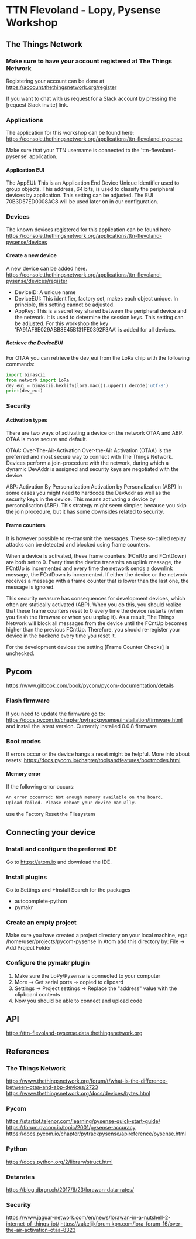 # TTN Flevoland - Lopy, Pysense Workshop

## The Things Network

### Make sure to have your account registered at The Things Network
Registering your account can be done at
https://account.thethingsnetwork.org/register

If you want to chat with us request for a Slack account by pressing the [request Slack invite] link.

### Applications
The application for this workshop can be found here:
https://console.thethingsnetwork.org/applications/ttn-flevoland-pysense

Make sure that your TTN username is connected to the 'ttn-flevoland-pysense' application.

#### Application EUI
The AppEUI: This is an Application End Device Unique Identifier used to group objects. This address, 64 bits, is used to classify the peripheral devices by application. This setting can be adjusted. The EUI 70B3D57ED0008AC8 will be used later on in our configuration.

### Devices
The known devices registered for this application can be found here
https://console.thethingsnetwork.org/applications/ttn-flevoland-pysense/devices

#### Create a new device
A new device can be added here.
https://console.thethingsnetwork.org/applications/ttn-flevoland-pysense/devices/register

- DeviceID: A unique name
- DeviceEUI: This identifier, factory set, makes each object unique. In principle, this setting cannot be adjusted.
- AppKey: This is a secret key shared between the peripheral device and the network. It is used to determine the session keys. This setting can be adjusted. For this workshop the key 'FA91AF8E029ABB8E45B131FE0392F3AA' is added for all devices.

##### Retrieve the DeviceEUI
For OTAA you can retrieve the dev_eui from the LoRa chip with the following commands:
```python
import binascii
from network import LoRa
dev_eui = binascii.hexlify(lora.mac()).upper().decode('utf-8')
print(dev_eui)
```

### Security
#### Activation types
There are two ways of activating a device on the network OTAA and ABP. OTAA is more secure and default.

OTAA: Over-The-Air-Activation
Over-the-Air Activation (OTAA) is the preferred and most secure way to connect with The Things Network. Devices perform a join-procedure with the network, during which a dynamic DevAddr is assigned and security keys are negotiated with the device.

ABP: Activation By Personalization
Activation by Personalization (ABP)
In some cases you might need to hardcode the DevAddr as well as the security keys in the device. This means activating a device by personalisation (ABP). This strategy might seem simpler, because you skip the join procedure, but it has some downsides related to security.

#### Frame counters
It is however possible to re-transmit the messages. These so-called replay attacks can be detected and blocked using frame counters.

When a device is activated, these frame counters (FCntUp and FCntDown) are both set to 0. Every time the device transmits an uplink message, the FCntUp is incremented and every time the network sends a downlink message, the FCntDown is incremented. If either the device or the network receives a message with a frame counter that is lower than the last one, the message is ignored.

This security measure has consequences for development devices, which often are statically activated (ABP). When you do this, you should realize that these frame counters reset to 0 every time the device restarts (when you flash the firmware or when you unplug it). As a result, The Things Network will block all messages from the device until the FCntUp becomes higher than the previous FCntUp. Therefore, you should re-register your device in the backend every time you reset it.

For the development devices the setting [Frame Counter Checks] is unchecked.


## Pycom
https://www.gitbook.com/book/pycom/pycom-documentation/details

### Flash firmware
If you need to update the firmware go to:
https://docs.pycom.io/chapter/pytrackpysense/installation/firmware.html and install the latest version.
Currently installed 0.0.8 firmware

### Boot modes
If errors occur or the device hangs a reset might be helpful.
More info about resets:
https://docs.pycom.io/chapter/toolsandfeatures/bootmodes.html

#### Memory error
If the following error occurs:
```python
An error occurred: Not enough memory available on the board.
Upload failed. Please reboot your device manually.
```
use the Factory Reset the Filesystem


## Connecting your device

### Install and configure the preferred IDE
Go to https://atom.io and download the IDE.

### Install plugins
Go to Settings and +Install
Search for the packages
- autocomplete-python
- pymakr

### Create an empty project
Make sure you have created a project directory on your local machine, eg.: /home/user/projects/pycom-pysense
In Atom add this directory by: File -> Add Project Folder

### Configure the pymakr plugin
1. Make sure the LoPy/Pysense is connected to your computer
2. More -> Get serial ports -> copied to clipoard
3. Settings -> Project settings -> Replace the "address" value with the clipboard contents
4. Now you should be able to connect and upload code

## API
https://ttn-flevoland-pysense.data.thethingsnetwork.org

## References
### The Things Network
https://www.thethingsnetwork.org/forum/t/what-is-the-difference-between-otaa-and-abp-devices/2723
https://www.thethingsnetwork.org/docs/devices/bytes.html

### Pycom
https://startiot.telenor.com/learning/pysense-quick-start-guide/
https://forum.pycom.io/topic/2001/pysense-accuracy
https://docs.pycom.io/chapter/pytrackpysense/apireference/pysense.html

### Python
https://docs.python.org/2/library/struct.html

### Datarates
https://blog.dbrgn.ch/2017/6/23/lorawan-data-rates/

### Security
https://www.jaguar-network.com/en/news/lorawan-in-a-nutshell-2-internet-of-things-iot/
https://zakelijkforum.kpn.com/lora-forum-16/over-the-air-activation-otaa-8323
